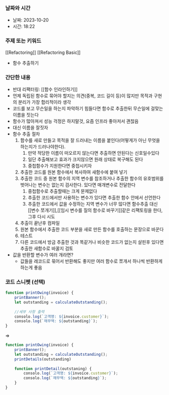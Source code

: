 ### 날짜와 시간

- 날짜: 2023-10-20
- 시간: 18:22

### 주제 또는 키워드
[[Refactoring]]
[[Refactoring Basic]]
- 함수 추출하기

### 간단한 내용
- 반대 리팩터링: [[함수 인라인하기]]
- 언제 독립된 함수로 묶어야 할지는 의견(중복, 코드 길이 등)이 많지만 목적과 구현의 분리가 가장 합리적이라 생각
- 코드를 보고 무슨일을 하는지 파악하기 힘들다면 함수로 추출한뒤 무슨일에 걸맞는 이름을 짓는다
- 함수가 많아져서 성능 걱정은 하지말것, 요즘 인프라 좋아저서 괜찮음
- 대신 이름을 잘짓자
- 함수 추출 절차
	1. 함수를 새로 만들고 목적을 잘 드러내는 이름을 붙인다(어떻게가 아닌 무엇을 하는지가 드러나야한다).
		1. 만약 적당한 이름이 떠오르지 않는다면 추출하면 안된다는 신호일수있다
		2. 일단 추출해보고 효과가 크지않으면 원래 상태로 복구해도 된다
		3. 중첩함수가 지원한다면 중첩시키자
	2. 추출한 코드를 원본 함수에서 복사하여 새함수에 붙여 넣기
	3. 추출한 코드 중 원본 함수의 지역 변수를 참조하거나 추출한 함수의 유호범위를 벗어나는 변수는 없는지 검사한다. 있다면 매개변수로 전달한다
		1. 중첩함수로 추출할때는 크게 문제없다
		2. 추출한 코드에서만 사용하는 변수가 있다면 추출한 함수 안에서 선언한다
		3. 추출한 코드에서 값을 수정하는 지역 변수가 너무 많다면 함수추출 대신 [[변수 쪼개기]],[[임시 변수를 질의 함수로 바꾸기]]같은 리팩토링을 한다, 그후 다시 시도
	4. 추출이 끝난후 컴파일
	5. 원본 함수에서 추출한 코드 부분을 새로 만든 함수를 호출하는 문장으로 바꾼다
	6. 테스트
	7. 다른 코드에서 방금 추출한 것과 똑같거나 비슷한 코드가 없는지 살핀후 있다면 추출한 새함수로 바꿀지 검토
- 값을 반환할 변수가 여러 개라면?
	- 값들을 레코드로 묶어서 반환해도 좋지만 여러 함수로 쪼개서 하나씩 반환하게 하는게 좋음
### 코드 스니펫 (선택)

```javascript
function printOwing(invoice) {
	printBanner();
	let outstanding = calculateOutstanding();
	
	//세부 사항 출력
	consolo.log(`고객명: ${invoice.customer}`);
	consolo.log(`채무액: ${outstanding}`);
}
```
=>
``` javascript
function printOwing(invoice) {
	printBanner();
	let outstanding = calculateOutstanding();
	printDetails(outstanding)
	
	function printDetail(outstaning) {
		consolo.log(`고객명: ${invoice.customer}`);
		consolo.log(`채무액: ${outstanding}`);
	}
}
```